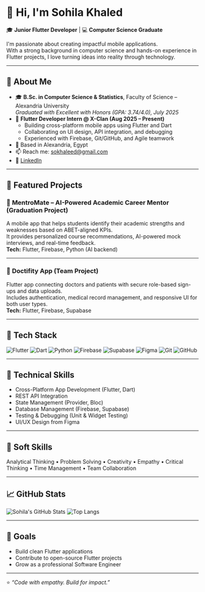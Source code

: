 # 👋 Hi, I'm Sohila Khaled

🎓 **Junior Flutter Developer** | 💻 **Computer Science Graduate** 

I'm passionate about creating impactful mobile applications.  
With a strong background in computer science and hands-on experience in Flutter projects, I love turning ideas into reality through technology.

---

## 🌟 About Me
- 🎓 **B.Sc. in Computer Science & Statistics**, Faculty of Science – Alexandria University  
  _Graduated with Excellent with Honors (GPA: 3.74/4.0), July 2025_
- 💼 **Flutter Developer Intern @ X-Clan (Aug 2025 – Present)**
  - Building cross-platform mobile apps using Flutter and Dart  
  - Collaborating on UI design, API integration, and debugging  
  - Experienced with Firebase, Git/GitHub, and Agile teamwork
- 📍 Based in Alexandria, Egypt  
- 📫 Reach me: [sokhaleed@gmail.com](mailto:sokhaleed@gmail.com)  
- 🔗 [LinkedIn](www.linkedin.com/in/sohila-khaled-1904sk)

---

## 🚀 Featured Projects

### 🧭 **MentroMate – AI-Powered Academic Career Mentor (Graduation Project)**
A mobile app that helps students identify their academic strengths and weaknesses based on ABET-aligned KPIs.  
It provides personalized course recommendations, AI-powered mock interviews, and real-time feedback.  
**Tech:** Flutter, Firebase, Python (AI backend)

---

### 🏥 **Doctifity App (Team Project)**
Flutter app connecting doctors and patients with secure role-based sign-ups and data uploads.  
Includes authentication, medical record management, and responsive UI for both user types.  
**Tech:** Flutter, Firebase, Supabase

---

## 🧰 Tech Stack
![Flutter](https://img.shields.io/badge/Flutter-02569B?style=for-the-badge&logo=flutter&logoColor=white)
![Dart](https://img.shields.io/badge/Dart-0175C2?style=for-the-badge&logo=dart&logoColor=white)
![Python](https://img.shields.io/badge/Python-3776AB?style=for-the-badge&logo=python&logoColor=white)
![Firebase](https://img.shields.io/badge/Firebase-FFCA28?style=for-the-badge&logo=firebase&logoColor=black)
![Supabase](https://img.shields.io/badge/Supabase-3ECF8E?style=for-the-badge&logo=supabase&logoColor=black)
![Figma](https://img.shields.io/badge/Figma-F24E1E?style=for-the-badge&logo=figma&logoColor=white)
![Git](https://img.shields.io/badge/Git-F05032?style=for-the-badge&logo=git&logoColor=white)
![GitHub](https://img.shields.io/badge/GitHub-181717?style=for-the-badge&logo=github&logoColor=white)

---

## 🧠 Technical Skills
- Cross-Platform App Development (Flutter, Dart)
- REST API Integration
- State Management (Provider, Bloc)
- Database Management (Firebase, Supabase)
- Testing & Debugging (Unit & Widget Testing)
- UI/UX Design from Figma

---

## 💬 Soft Skills
Analytical Thinking • Problem Solving • Creativity • Empathy • Critical Thinking • Time Management • Team Collaboration

---

## 📈 GitHub Stats
![Sohila's GitHub Stats](https://github-readme-stats.vercel.app/api?username=sohilakhaled&show_icons=true&theme=radical)
![Top Langs](https://github-readme-stats.vercel.app/api/top-langs/?username=sohilakhaled&layout=compact&theme=radical)

---

## 🎯 Goals
- Build clean Flutter applications  
- Contribute to open-source Flutter projects  
- Grow as a professional Software Engineer  

---

⭐ _“Code with empathy. Build for impact.”_
